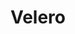 ---
title: Velero
date: 
draft: false

# descripcion
description : Velero

materials: Plata 925

color: Plateado

dimensions: 2,8cm x 2,8cm

code: 02-14-0197

type: "Dijes"

categories: []

price: $2.720,00

# Images
# first image will be shown in the product page
images:
  # - image: "images/path_to_image"
  # La ubicacion de las imagenes es imagenes/Dijes/Dijes.Plata/02-14-0197-velero
  - image: "./images/dijes/plata/02-14-0197-velero.JPG"
---